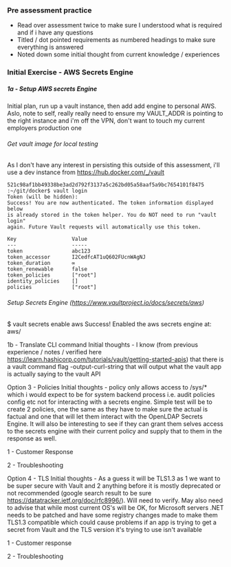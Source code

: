 ### Pre assessment practice
- Read over assessment twice to make sure I understood what is required and if i have any questions
- Titled / dot pointed requirements as numbered headings to make sure everything is answered
- Noted down some initial thought from current knowledge / experiences

### Initial Exercise - AWS Secrets Engine

##### 1a - Setup AWS secrets Engine
Initial plan, run up a vault instance, then add add engine to personal AWS.
Aslo, note to self, really really need to ensure my VAULT_ADDR is pointing to the right instance and i'm off the VPN, don't want to touch my current employers production one

###### Get vault image for local testing
As I don't have any interest in persisting this outside of this assessment, i'll use a dev instance
from https://hub.docker.com/_/vault

```:~/git/docker$ docker run --cap-add=IPC_LOCK -d --name=dev-vault -e 'VAULT_DEV_ROOT_TOKEN_ID=abc123' --network host vault
521c98af1bb49338be3ad2d792f3137a5c262bd05a58aaf5a9bc7654101f8475
:~/git/docker$ vault login
Token (will be hidden):
Success! You are now authenticated. The token information displayed below
is already stored in the token helper. You do NOT need to run "vault login"
again. Future Vault requests will automatically use this token.

Key                  Value
---                  -----
token                abc123
token_accessor       I2CedfcAT1uQ602FUcnWAgNJ
token_duration       ∞
token_renewable      false
token_policies       ["root"]
identity_policies    []
policies             ["root"]
```

###### Setup Secrets Engine (https://www.vaultproject.io/docs/secrets/aws)
$ vault secrets enable aws
Success! Enabled the aws secrets engine at: aws/









1b - Translate CLI command
Initial thoughts - I know (from previous experience / notes / verified here https://learn.hashicorp.com/tutorials/vault/getting-started-apis) that there is a vault command flag -output-curl-string that will output what the vault app is actually saying to the vault API



Option 3 - Policies
Initial thoughts - policy only allows access to /sys/* which i would expect to be for system backend process i.e. audit policies config etc not for interacting with a secrets engine. Simple test will be to create 2 policies, one the same as they have to make sure the actual is factual and one that will let them interact with the OpenLDAP Secrets Engine. It will also be interesting to see if they can grant them selves access to the secrets engine with their current policy and supply that to them in the response as well.

1 - Customer Response


2 - Troubleshooting


Option 4 - TLS
Initial thoughts - As a guess it will be TLS1.3 as 1 we want to be super secure with Vault and 2 anything before it is mostly deprecated or not recommended (google search result to be sure https://datatracker.ietf.org/doc/rfc8996/). Will need to verify. May also need to advise that while most current OS's will be OK, for Microsoft servers .NET needs to be patched and have some registry changes made to make them TLS1.3 compatible which could cause problems if an app is trying to get a secret from Vault and the TLS version it's trying to use isn't available

1 - Customer response


2 - Troubleshooting
